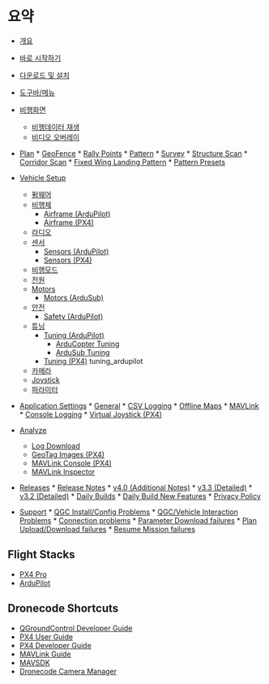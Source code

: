 # 요약

* [개요](README.md)
* [바로 시작하기](getting_started/quick_start.md)
* [다운로드 및 설치](getting_started/download_and_install.md)
* [도구바/메뉴](toolbar/toolbar.md)
* [비행화면](FlyView/FlyView.md) 
  * [비행데이터 재생](FlyView/replay_flight_data.md)
  * [비디오 오버레이](FlyView/VideoOverlay.md)
* [Plan](PlanView/PlanView.md) * [GeoFence](PlanView/PlanGeoFence.md) * [Rally Points](PlanView/PlanRallyPoints.md) * [Pattern](PlanView/Pattern.md) * [Survey](PlanView/pattern_survey.md) * [Structure Scan](PlanView/pattern_structure_scan_v2.md) * [Corridor Scan](PlanView/pattern_corridor_scan.md) * [Fixed Wing Landing Pattern](PlanView/pattern_fixed_wing_landing.md) * [Pattern Presets](PlanView/PatternPresets.md)
* [Vehicle Setup](SetupView/SetupView.md) 
  * [펌웨어](SetupView/Firmware.md)
  * [비행체](SetupView/Airframe.md) 
    * [Airframe (ArduPilot)](SetupView/airframe_ardupilot.md)
    * [Airframe (PX4)](SetupView/airframe_px4.md)
  * [라디오](SetupView/Radio.md)
  * [센서](SetupView/Sensors.md) 
    * [Sensors (ArduPilot)](SetupView/sensors_ardupilot.md)
    * [Sensors (PX4)](SetupView/sensors_px4.md)
  * [비행모드](SetupView/FlightModes.md)
  * [전원](SetupView/Power.md)
  * [Motors](SetupView/Motors.md) 
    * [Motors (ArduSub)](SetupView/Motors_ardusub.md)
  * [안전](SetupView/Safety.md) 
    * [Safety (ArduPilot)](SetupView/safety_ardupilot.md)
  * [튜닝](SetupView/Tuning.md) 
    * [Tuning (ArduPilot)](SetupView/tuning_ardupilot.md) 
      * [ArduCopter Tuning](SetupView/tuning_arducopter.md)
      * [ArduSub Tuning](SetupView/tuning_ardusub.md)
    * [Tuning (PX4)](SetupView/tuning_px4.md) tuning_ardupilot
  * [카메라](SetupView/Camera.md)
  * [Joystick](SetupView/Joystick.md)
  * [파라미터](SetupView/Parameters.md)
* [Application Settings](SettingsView/SettingsView.md) * [General](SettingsView/General.md) * [CSV Logging](SettingsView/csv.md) * [Offline Maps](SettingsView/OfflineMaps.md) * [MAVLink](SettingsView/MAVLink.md) * [Console Logging](SettingsView/console_logging.md) * [Virtual Joystick (PX4)](SettingsView/VirtualJoystick.md)
* [Analyze](analyze_view/README.md) 
  * [Log Download](analyze_view/log_download.md)
  * [GeoTag Images (PX4)](analyze_view/geotag_images.md)
  * [MAVLink Console (PX4)](analyze_view/mavlink_console.md)
  * [MAVLink Inspector](analyze_view/mavlink_inspector.md)

* [Releases](releases/README.md) * [Release Notes](releases/release_notes.md) * [v4.0 (Additional Notes)](releases/stable_v4.0_additional.md) * [v3.3 (Detailed)](releases/stable_v3.3_long.md) * [v3.2 (Detailed)](releases/stable_v3.2_long.md) * [Daily Builds](releases/daily_builds.md) * [Daily Build New Features](releases/daily_build_new_features.md) * [Privacy Policy](releases/privacy_policy.md)

* [Support](Support/Support.md) * [QGC Install/Config Problems](Support/troubleshooting_qgc.md) * [QGC/Vehicle Interaction Problems](Support/CommonProblems.md) * [Connection problems](Support/VehicleConnection.md) * [Parameter Download failures](Support/ParameterDownload.md) * [Plan Upload/Download failures](Support/PlanUploadDownload.md) * [Resume Mission failures](Support/ResumeMission.md)

## Flight Stacks

* [PX4 Pro](https://docs.px4.io/en/)
* [ArduPilot](http://ardupilot.org/)

## Dronecode Shortcuts

* [QGroundControl Developer Guide](https://dev.qgroundcontrol.com/en/)
* [PX4 User Guide](https://docs.px4.io/en/)
* [PX4 Developer Guide](https://dev.px4.io/en/)
* [MAVLink Guide](https://mavlink.io/en/)
* [MAVSDK](https://mavsdk.mavlink.io/)
* [Dronecode Camera Manager](https://camera-manager.dronecode.org/en/)